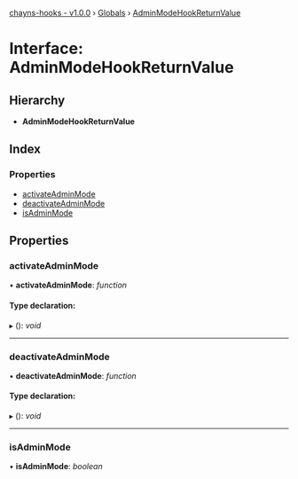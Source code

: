 [chayns-hooks - v1.0.0](../README.md) › [Globals](../globals.md) › [AdminModeHookReturnValue](adminmodehookreturnvalue.md)

# Interface: AdminModeHookReturnValue

## Hierarchy

* **AdminModeHookReturnValue**

## Index

### Properties

* [activateAdminMode](adminmodehookreturnvalue.md#activateadminmode)
* [deactivateAdminMode](adminmodehookreturnvalue.md#deactivateadminmode)
* [isAdminMode](adminmodehookreturnvalue.md#isadminmode)

## Properties

###  activateAdminMode

• **activateAdminMode**: *function*

#### Type declaration:

▸ (): *void*

___

###  deactivateAdminMode

• **deactivateAdminMode**: *function*

#### Type declaration:

▸ (): *void*

___

###  isAdminMode

• **isAdminMode**: *boolean*
